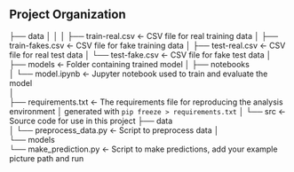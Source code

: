 Project Organization
---------------------

├── data
│   │
│   ├── train-real.csv          <- CSV file for real training data
│   ├── train-fakes.csv         <- CSV file for fake training data
│   ├── test-real.csv           <- CSV file for real test data
│   └── test-fake.csv           <- CSV file for fake test data
│
├── models                      <- Folder containing trained model
│
├── notebooks                   
│   └── model.ipynb             <- Jupyter notebook used to train and evaluate the model                  
│                         
├── requirements.txt            <- The requirements file for reproducing the analysis environment
│                                  generated with `pip freeze > requirements.txt`
│
└── src                         <- Source code for use in this project
    ├── data                    
    │   └── preprocess_data.py  <- Script to preprocess data
    │   
    └── models                  
        └── make_prediction.py  <- Script to make predictions, add your example picture path and run